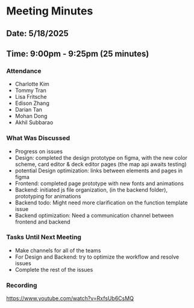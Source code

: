 # Meeting Minutes
## Date: 5/18/2025
## Time: 9:00pm - 9:25pm (25 minutes)
### Attendance
- Charlotte Kim
- Tommy Tran
- Lisa Fritsche
- Edison Zhang
- Darian Tan
- Mohan Dong
- Akhil Subbarao
  
### What Was Discussed
- Progress on issues
- Design: completed the design prototype on figma, with the new color scheme, card editor & deck editor pages (the map api awaits testing) 
- potential Design optimization: links between elements and pages in figma
- Frontend: completed page prototype with new fonts and animations
- Backend: initiated js file organization, (in the backend folder), prototyping for animations
- Backend todo: Might need more clarification on the function template issue
- Backend optimization: Need a communication channel between frontend and backend

### Tasks Until Next Meeting
- Make channels for all of the teams
- For Design and Backend: try to optimize the workflow and resolve issues
- Complete the rest of the issues

### Recording
https://www.youtube.com/watch?v=RxfsUb6CsMQ
